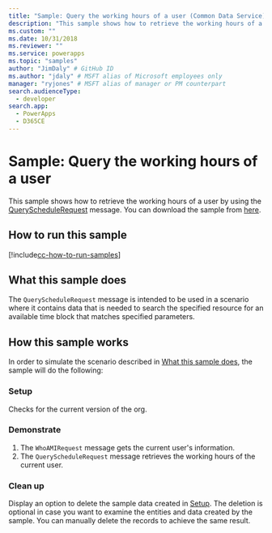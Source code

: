 ```yaml
---
title: "Sample: Query the working hours of a user (Common Data Service) | Microsoft Docs" # Intent and product brand in a unique string of 43-59 chars including spaces
description: "This sample shows how to retrieve the working hours of a user" # 115-145 characters including spaces. This abstract displays in the search result.
ms.custom: ""
ms.date: 10/31/2018
ms.reviewer: ""
ms.service: powerapps
ms.topic: "samples"
author: "JimDaly" # GitHub ID
ms.author: "jdaly" # MSFT alias of Microsoft employees only
manager: "ryjones" # MSFT alias of manager or PM counterpart
search.audienceType: 
  - developer
search.app: 
  - PowerApps
  - D365CE
---
```

# Sample: Query the working hours of a user

<!-- https://docs.microsoft.com/dynamics365/customer-engagement/developer/sample-query-working-hours-user -->

This sample shows how to retrieve the working hours of a user by using the [QueryScheduleRequest](https://docs.microsoft.com/dotnet/api/microsoft.crm.sdk.messages.queryschedulerequest?view=dynamics-general-ce-9) message. You can download the sample from [here](https://github.com/Microsoft/PowerApps-Samples/tree/master/cds/orgsvc/C%23/QueryWorkingHours
).

## How to run this sample

[!include[cc-how-to-run-samples](../../includes/cc-how-to-run-samples.md)]

## What this sample does

The `QueryScheduleRequest` message is intended to be used in a scenario where it contains data that is needed to search the specified resource for an available time block that matches specified parameters.

## How this sample works

In order to simulate the scenario described in [What this sample does](#what-this-sample-does), the sample will do the following:

### Setup

Checks for the current version of the org.

### Demonstrate

1. The `WhoAMIRequest` message gets the current user's information.
2. The `QueryScheduleRequest` message retrieves the working hours of the current user.

### Clean up

Display an option to delete the sample data created in [Setup](#setup). The deletion is optional in case you want to examine the entities and data created by the sample. You can manually delete the records to achieve the same result.
